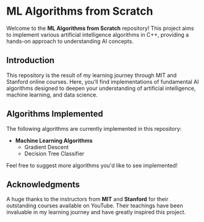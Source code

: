 # ML Algorithms from Scratch

Welcome to the **ML Algorithms from Scratch** repository! This project aims to implement various artificial intelligence algorithms in C++, providing a hands-on approach to understanding AI concepts.

## Introduction

This repository is the result of my learning journey through MIT and Stanford online courses. Here, you'll find implementations of fundamental AI algorithms designed to deepen your understanding of artificial intelligence, machine learning, and data science.

## Algorithms Implemented

The following algorithms are currently implemented in this repository:

- **Machine Learning Algorithms**
  - Gradient Descent
  - Decision Tree Classifier

Feel free to suggest more algorithms you'd like to see implemented!

## Acknowledgments
A huge thanks to the instructors from **MIT** and **Stanford** for their outstanding courses available on YouTube. Their teachings have been invaluable in my learning journey and have greatly inspired this project.
